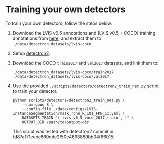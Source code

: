 # Training your own detectors

To train your own detectors, follow the steps below:

1. Download the LVIS v0.5 annotations and (LVIS v0.5 + COCO) training
   annotations from
   [here](https://drive.google.com/file/d/1rPSSIVSer7pweyJS-uqAfIF59uZVJ0Nx/view),
   and extract them to `./data/detectron_datasets/lvis-coco`.

1. Setup [detectron2](https://github.com/facebookresearch/detectron2).

1. Download the COCO `train2017` and `val2017` datasets, and link them to:

    ```
    ./data/detectron_datasets/lvis-coco/train2017
    ./data/detectron_datasets/lvis-coco/val2017
    ```

1. Use the provided `./scripts/detectors/detectron2_train_net.py` script to
   train your detector.

   ```
   python scripts/detectors/detectron2_train_net.py \
       --num-gpus 8 \
       --config-file ./data/configs/LVIS-InstanceSegmentation/mask_rcnn_R_101_FPN_1x.yaml \
       DATASETS.TRAIN "('lvis_v0.5_coco_2017_train', )" \
       OUTPUT_DIR /path/to/output-dir
   ```

   This script was tested with detectron2 commit id
   fd87af71eebc660dde2f50e4693869bb04f66015.

